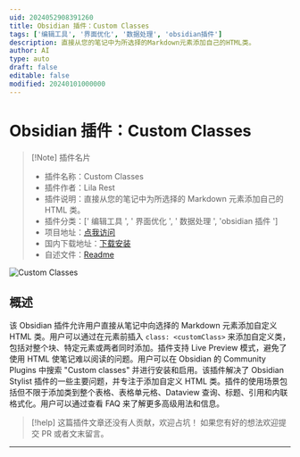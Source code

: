 ```yaml
---
uid: 2024052908391260
title: Obsidian 插件：Custom Classes
tags: ['编辑工具', '界面优化', '数据处理', 'obsidian插件']
description: 直接从您的笔记中为所选择的Markdown元素添加自己的HTML类。
author: AI
type: auto
draft: false
editable: false
modified: 20240101000000
---
```


# Obsidian 插件：Custom Classes

> [!Note] 插件名片
> - 插件名称：Custom Classes
> - 插件作者：Lila Rest
> - 插件说明：直接从您的笔记中为所选择的 Markdown 元素添加自己的 HTML 类。
> - 插件分类：[' 编辑工具 ', ' 界面优化 ', ' 数据处理 ', 'obsidian 插件 ']
> - 项目地址：[点我访问](https://github.com/LilaRest/obsidian-custom-classes)
> - 国内下载地址：[下载安装](https://pkmer.cn/products/plugin/pluginMarket/?custom-classes)
> - 自述文件：[Readme](https://ghproxy.net/https://raw.githubusercontent.com/LilaRest/obsidian-custom-classes/main/README.md)

![Custom Classes](https://cdn.pkmer.cn/covers/custom-classes.gif!pkmer)

## 概述

该 Obsidian 插件允许用户直接从笔记中向选择的 Markdown 元素添加自定义 HTML 类。用户可以通过在元素前插入 `class: <customClass>` 来添加自定义类，包括对整个块、特定元素或两者同时添加。插件支持 Live Preview 模式，避免了使用 HTML 使笔记难以阅读的问题。用户可以在 Obsidian 的 Community Plugins 中搜索 "Custom classes" 并进行安装和启用。该插件解决了 Obsidian Stylist 插件的一些主要问题，并专注于添加自定义 HTML 类。插件的使用场景包括但不限于添加类到整个表格、表格单元格、Dataview 查询、标题、引用和内联格式化。用户可以通过查看 FAQ 来了解更多高级用法和信息。

> [!help]
> 这篇插件文章还没有人贡献，欢迎占坑！
> 如果您有好的想法欢迎提交 PR 或者文末留言。

---



